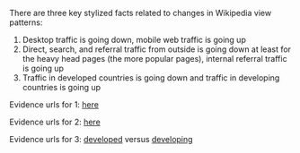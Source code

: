 There are three key stylized facts related to changes in Wikipedia view patterns:

1. Desktop traffic is going down, mobile web traffic is going up
2. Direct, search, and referral traffic from outside is going down at least for the heavy head pages (the more popular pages), internal referral traffic is going up
3. Traffic in developed countries is going down and traffic in developing countries is going up

Evidence urls for 1: [here](https://wikipediaviews.org/displayviewsformultiplemonths.php?page=%5Baggregate%5D&allmonths=allmonths-api&languages[0]=en&languages[1]=de&languages[2]=ru&languages[3]=es&languages[4]=ja&languages[5]=fr&languages[6]=it&languages[7]=zh&languages[8]=pt&languages[9]=pl&languages[10]=nl&languages[11]=az&languages[12]=tr&languages[13]=id&languages[14]=ar&languages[15]=cs&languages[16]=sv&languages[17]=fa&languages[18]=ko&languages[19]=fi&languages[20]=uk&languages[21]=hu&languages[22]=th&languages[23]=he&languages[24]=vi&languages[25]=bg&languages[26]=da&languages[27]=no&languages[28]=ro&languages[29]=el&languages[30]=sk&languages[31]=sr&languages[32]=ca&languages[33]=hr&languages[34]=simple&languages[35]=kk&languages[36]=lt&languages[37]=et&languages[38]=sl&languages[39]=hi&languages[40]=sh&languages[41]=ka&languages[42]=ms&languages[43]=tl&languages[44]=li&languages[45]=lv&languages[46]=hy&languages[47]=la&languages[48]=ml&languages[49]=eu&languages[50]=sq&languages[51]=bs&languages[52]=ta&languages[53]=mk&languages[54]=eo&languages[55]=gl&languages[56]=zh-yue&languages[57]=bn&languages[58]=ur&languages[59]=be&languages[60]=nn&languages[61]=af&languages[62]=te&languages[63]=mr&languages[64]=arz&languages[65]=is&languages[66]=mn&languages[67]=war&languages[68]=cy&languages[69]=kn&languages[70]=sco&languages[71]=oc&languages[72]=uz&languages[73]=br&languages[74]=ceb&languages[75]=zh-min-nan&languages[76]=als&languages[77]=ga&languages[78]=lb&languages[79]=jv&languages[80]=ast&languages[81]=an&languages[82]=ky&languages[83]=si&languages[84]=fy&languages[85]=tt&languages[86]=sw&languages[87]=ckb&languages[88]=io&languages[89]=pa&languages[90]=bar&languages[91]=scn&languages[92]=yi&languages[93]=ne&languages[94]=gu&languages[95]=ba&languages[96]=pnb&languages[97]=ku&languages[98]=tg&languages[99]=my&languages[100]=ia&languages[101]=yo&languages[102]=nds&languages[103]=su&languages[104]=tk&languages[105]=qu&languages[106]=lmo&languages[107]=zh-classical&languages[108]=mg&languages[109]=ilo&languages[110]=fo&languages[111]=vo&languages[112]=cv&languages[113]=am&languages[114]=so&languages[115]=pms&languages[116]=gd&languages[117]=sa&languages[118]=vec&languages[119]=ce&languages[120]=or&languages[121]=ht&languages[122]=ps&languages[123]=sah&languages[124]=new&languages[125]=diq&languages[126]=ang&languages[127]=bat-smg&languages[128]=bh&languages[129]=os&languages[130]=as&languages[131]=nah&languages[132]=hak&languages[133]=nds-nl&languages[134]=km&languages[135]=hsb&languages[136]=hif&languages[137]=gv&languages[138]=cdo&languages[139]=wuu&languages[140]=nap&languages[141]=mzn&languages[142]=wa&languages[143]=gan&languages[144]=szl&languages[145]=frr&languages[146]=pam&languages[147]=bpy&languages[148]=se&languages[149]=rue&languages[150]=bo&languages[151]=mhr&languages[152]=lad&languages[153]=vls&languages[154]=map-bms&languages[155]=sc&languages[156]=dsb&languages[157]=fiu-vro&languages[158]=eml&languages[159]=gn&languages[160]=bcl&languages[161]=stq&languages[162]=vep&languages[163]=co&languages[164]=zea&languages[165]=sd&languages[166]=mt&languages[167]=ext&languages[168]=ug&languages[169]=kw&languages[170]=lo&languages[171]=min&languages[172]=lij&languages[173]=bxr&languages[174]=csb&languages[175]=ace&languages[176]=ksh&languages[177]=ie&languages[178]=fur&languages[179]=arc&languages[180]=nrm&languages[181]=kv&languages[182]=mrj&languages[183]=ln&languages[184]=frp&languages[185]=dv&languages[186]=ik&languages[187]=mi&languages[188]=mai&languages[189]=bjn&languages[190]=roa-tara&languages[191]=crh&languages[192]=krc&languages[193]=mwl&languages[194]=pap&languages[195]=lez&languages[196]=rm&languages[197]=udm&languages[198]=av&languages[199]=xal&languages[200]=kaa&languages[201]=sn&languages[202]=kab&languages[203]=jbo&languages[204]=ay&languages[205]=pdc&languages[206]=ig&languages[207]=nov&languages[208]=myv&languages[209]=nso&languages[210]=nv&languages[211]=pcd&languages[212]=fj&languages[213]=kl&languages[214]=ab&languages[215]=wo&languages[216]=roa-rup&languages[217]=rw&languages[218]=tpi&languages[219]=na&languages[220]=chr&languages[221]=kbd&languages[222]=cbk-zam&languages[223]=za&languages[224]=pi&languages[225]=tet&languages[226]=zu&languages[227]=gom&languages[228]=haw&languages[229]=bug&languages[230]=cu&languages[231]=iu&languages[232]=pag&languages[233]=mdf&languages[234]=kg&languages[235]=pih&languages[236]=om&languages[237]=bi&languages[238]=koi&languages[239]=sm&languages[240]=ha&languages[241]=bm&languages[242]=pnt&languages[243]=lbe&languages[244]=ts&languages[245]=ltg&languages[246]=xh&languages[247]=tw&languages[248]=srn&languages[249]=tyv&languages[250]=ee&languages[251]=chy&languages[252]=rmy&languages[253]=ki&languages[254]=ss&languages[255]=got&languages[256]=ty&languages[257]=tum&languages[258]=dz&languages[259]=ny&languages[260]=ch&languages[261]=glk&languages[262]=ff&languages[263]=st&languages[264]=sg&languages[265]=ak&languages[266]=tn&languages[267]=to&languages[268]=ks&languages[269]=lg&languages[270]=ti&languages[271]=mo&languages[272]=rn&languages[273]=cr&languages[274]=ve&languages[275]=ng&languages[276]=kr&languages[277]=aa&languages[278]=mus&languages[279]=cho&languages[280]=mh&languages[281]=hz&languages[282]=kj&languages[283]=ho&languages[284]=ii&languages[285]=ady&languages[286]=atj&languages[287]=azb&languages[288]=be-tarask&languages[289]=din&languages[290]=dty&languages[291]=gag&languages[292]=gor&languages[293]=hyw&languages[294]=inh&languages[295]=jam&languages[296]=kbp&languages[297]=lfn&languages[298]=lrc&languages[299]=olo&languages[300]=pfl&languages[301]=sat&languages[302]=shn&languages[303]=tcy&languages[304]=xmf&drilldowns[0]=desktop&drilldowns[1]=mobile-web&userSpecifiedQueryLimit=2500)

Evidence urls for 2: [here](https://wikipediaviews.org/displayviewsformultiplemonths.php?tag=Colors&months[0]=201904&months[1]=201903&months[2]=201902&months[3]=201901&months[4]=201812&months[5]=201811&months[6]=201810&months[7]=201809&months[8]=201808&months[9]=201807&months[10]=201806&months[11]=201805&months[12]=201804&months[13]=201803&months[14]=201802&months[15]=201801&months[16]=201712&months[17]=201711&language=en&drilldowns[0]=referrer:other-search&drilldowns[1]=referrer:other-external&drilldowns[2]=referrer:other-other&drilldowns[3]=referrer:other-empty&drilldowns[4]=referrer:other-internal&drilldowns[5]=referrer:Wikipedia&userSpecifiedQueryLimit=2000)

Evidence urls for 3:  [developed](https://wikipediaviews.org/displayviewsformultiplemonths.php?pages[0]=United+States&pages[1]=United+Kingdom&pages[2]=Canada&pages[3]=Australia&pages[4]=New+Zealand&pages[5]=France&pages[6]=Germany&pages[7]=South+Korea&pages[8]=Japan&months[0]=201809&months[1]=201808&months[2]=201807&months[3]=201806&months[4]=201805&months[5]=201804&months[6]=201803&months[7]=201802&months[8]=201801&months[9]=201712&months[10]=201711&months[11]=201710&months[12]=201709&months[13]=201708&months[14]=201707&months[15]=201706&months[16]=201705&months[17]=201704&months[18]=201703&months[19]=201702&months[20]=201701&months[21]=201612&months[22]=201610&months[23]=201609&months[24]=201608&months[25]=201607&months[26]=201606&months[27]=201605&months[28]=201604&months[29]=201603&months[30]=201602&months[31]=201601&months[32]=201512&months[33]=201511&months[34]=201510&months[35]=201509&months[36]=201508&months[37]=201507&months[38]=201506&months[39]=201505&language=en&drilldown=country-total) versus [developing](https://wikipediaviews.org/displayviewsformultiplemonths.php?pages[0]=India&pages[1]=Pakistan&pages[2]=Nigeria&pages[3]=Mexico&pages[4]=Bangladesh&pages[5]=Indonesia&months[0]=201809&months[1]=201808&months[2]=201807&months[3]=201806&months[4]=201805&months[5]=201804&months[6]=201803&months[7]=201802&months[8]=201801&months[9]=201712&months[10]=201711&months[11]=201710&months[12]=201709&months[13]=201708&months[14]=201707&months[15]=201706&months[16]=201705&months[17]=201704&months[18]=201703&months[19]=201702&months[20]=201701&months[21]=201612&months[22]=201610&months[23]=201609&months[24]=201608&months[25]=201607&months[26]=201606&months[27]=201605&months[28]=201604&months[29]=201603&months[30]=201602&months[31]=201601&months[32]=201512&months[33]=201511&months[34]=201510&months[35]=201509&months[36]=201508&months[37]=201507&months[38]=201506&months[39]=201505&language=en&drilldown=country-total)
